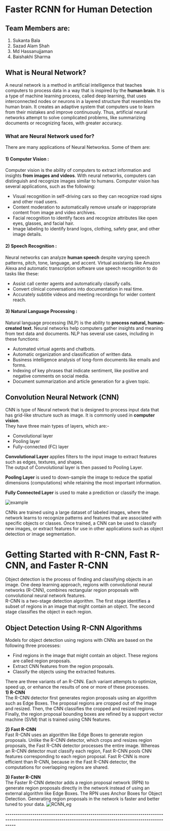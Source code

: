 # Faster RCNN for Human Detection

## Team Members are:
1) Sukanta Bala  
2) Sazad Alam Shah   
3) Md Hassanujjaman  
4) Baishakhi Sharma  

## What is Neural Network?  
A neural network is a method in artificial intelligence that teaches computers to process data in a way that is inspired by the **human brain**. 
It is a type of machine learning process, called deep learning, that uses interconnected nodes or neurons in a layered structure that resembles the human brain. 
It creates an adaptive system that computers use to learn from their mistakes and improve continuously. Thus, artificial neural networks attempt to solve 
complicated problems, like summarizing documents or recognizing faces, with greater accuracy.   

### What are Neural Network used for?    
There are many applications of Neural Networkss. Some of them are:    
#### 1) Computer Vision :
   Computer vision is the ability of computers to extract information and insights **from images and videos**. With neural networks, computers can distinguish and recognize images similar to humans. Computer vision has several applications, such as the following:
   * Visual recognition in self-driving cars so they can recognize road signs and other road users.
   * Content moderation to automatically remove unsafe or inappropriate content from image and video archives.
   * Facial recognition to identify faces and recognize attributes like open eyes, glasses, and facial hair.
   * Image labeling to identify brand logos, clothing, safety gear, and other image details.

#### 2) Speech Recognition :
   Neural networks can analyze **human speech** despite varying speech patterns, pitch, tone, language, and accent. Virtual assistants like Amazon Alexa and
   automatic transcription software use speech recognition to do tasks like these:
   * Assist call center agents and automatically classify calls.
   * Convert clinical conversations into documentation in real time.
   * Accurately subtitle videos and meeting recordings for wider content reach.

#### 3) Natural Language Processing :
   Natural language processing (NLP) is the ability to **process natural, human-created text**. Neural networks help computers gather insights and meaning from text data and documents. NLP has several use cases, including in these functions:  
   * Automated virtual agents and chatbots.
   * Automatic organization and classification of written data.
   * Business intelligence analysis of long-form documents like emails and forms.
   * Indexing of key phrases that indicate sentiment, like positive and negative comments on social media.
   * Document summarization and article generation for a given topic.

## Convolution Neural Network (CNN)   
CNN is type of Neural network that is designed to process input data that has grid-like structure such as image. It is commonly used in **computer vision**.   
They have three main types of layers, which are:-    
   * Convolutional layer
   * Pooling layer
   * Fully-connected (FC) layer

**Convolutional Layer** applies filters to the input image to extract features such as edges, textures, and shapes.   
The output of Convolutional layer is then passed to Pooling Layer.    

**Pooling Layer** is used to down-sample the image to reduce the spatial dimensions (computations) while retaining the most important information.   

**Fully Connected Layer** is used to make a prediction or classify the image.   

![example](https://github.com/Sazad123/SazRep/assets/119056368/e96bb891-d759-4b02-8129-89292b168dd6)

CNNs are trained using a large dataset of labeled images, where the network learns to recognize patterns and features that are associated with specific objects or classes. Once trained, a CNN can be used to classify new images, or extract features for use in other applications such as object detection or image segmentation.   
# Getting Started with R-CNN, Fast R-CNN, and Faster R-CNN    
Object detection is the process of finding and classifying objects in an image. One deep learning approach, regions with convolutional neural networks (R-CNN), combines rectangular region proposals with convolutional neural network features.  
R-CNN is a two-stage detection algorithm. The first stage identifies a subset of regions in an image that might contain an object. The second stage classifies the object in each region.  

## Object Detection Using R-CNN Algorithms  
Models for object detection using regions with CNNs are based on the following three processes:  
   * Find regions in the image that might contain an object. These regions are called region proposals.  
   * Extract CNN features from the region proposals.
   * Classify the objects using the extracted features.

There are three variants of an R-CNN. Each variant attempts to optimize, speed up, or enhance the results of one or more of these processes.   
**1) R-CNN**   
The R-CNN detector first generates region proposals using an algorithm such as Edge Boxes. The proposal regions are cropped out of the image and resized. Then, the CNN classifies the cropped and resized regions. Finally, the region proposal bounding boxes are refined by a support vector machine (SVM) that is trained using CNN features.  

**2) Fast R-CNN**  
Fast R-CNN uses an algorithm like Edge Boxes to generate region proposals. Unlike the R-CNN detector, which crops and resizes region proposals, the Fast R-CNN detector processes the entire image. Whereas an R-CNN detector must classify each region, Fast R-CNN pools CNN features corresponding to each region proposal. Fast R-CNN is more efficient than R-CNN, because in the Fast R-CNN detector, the computations for overlapping regions are shared.  

**3) Faster R-CNN**  
The Faster R-CNN detector adds a region proposal network (RPN) to generate region proposals directly in the network instead of using an external algorithm like Edge Boxes. The RPN uses Anchor Boxes for Object Detection. Generating region proposals in the network is faster and better tuned to your data. 
![RCNN_eg](https://github.com/Sazad123/SazRep/assets/119056368/d4c26cff-dc1f-4d42-af47-758cbe0b3056)

**-------------------------------------------------------------------------------------------------------------------------------------------------------------**

